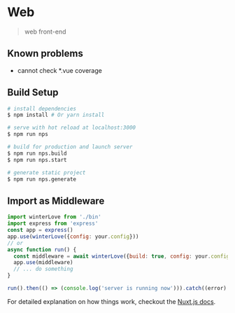 # Web

> web front-end

## Known problems
 - cannot check *.vue coverage

## Build Setup

``` bash
# install dependencies
$ npm install # Or yarn install

# serve with hot reload at localhost:3000
$ npm run nps

# build for production and launch server
$ npm run nps.build
$ npm run nps.start

# generate static project
$ npm run nps.generate
```

## Import as Middleware
```javascript
import winterLove from './bin'
import express from 'express'
const app = express()
app.use(winterLove({config: your.config}))
// or
async function run() {
  const middleware = await winterLove({build: true, config: your.config})
  app.use(middleware)
  // ... do something
}

run().then(() => (console.log('server is running now'))).catch((error) => (console.error(error)))

```

For detailed explanation on how things work, checkout the [Nuxt.js docs](https://github.com/nuxt/nuxt.js).
